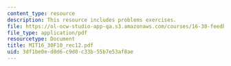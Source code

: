 ```yaml
---
content_type: resource
description: This resource includes problems exercises.
file: https://ol-ocw-studio-app-qa.s3.amazonaws.com/courses/16-30-feedback-control-systems-fall-2010/3df1be0ed0d6c9d0c33b55b7e53af8ae_MIT16_30F10_rec12.pdf
file_type: application/pdf
resourcetype: Document
title: MIT16_30F10_rec12.pdf
uid: 3df1be0e-d0d6-c9d0-c33b-55b7e53af8ae
---
```


